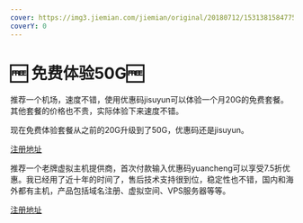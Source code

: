```yaml
---
cover: https://img3.jiemian.com/jiemian/original/20180712/153138158477589700.jpg
coverY: 0
---
```


# 🆓 免费体验50G🆓

推荐一个机场，速度不错，使用优惠码jisuyun可以体验一个月20G的免费套餐。 其他套餐的价格也不贵，实际体验下来速度不错。

现在免费体验套餐从之前的20G升级到了50G，优惠码还是jisuyun。

&#x20;[注册地址](https://xn--9kqu12djx2a.net/#/register?code=ZreZrCbq)

推荐一个老牌虚拟主机提供商，首次付款输入优惠码yuancheng可以享受7.5折优惠。我已经用了近十年的时间了，售后技术支持很到位，稳定性也不错，国内和海外都有主机，产品包括域名注册、虚拟空间、VPS服务器等等。

[注册地址](https://my.laoxuehost.com/aff.php?aff=11494)
